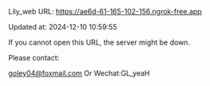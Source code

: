 Lily_web URL: https://ae6d-61-165-102-156.ngrok-free.app

Updated at: 2024-12-10 10:59:55

If you cannot open this URL, the server might be down.

Please contact: 

goley04@foxmail.com Or Wechat:GL_yeaH